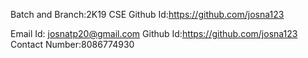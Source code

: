 Batch and Branch:2K19 CSE
Github Id:https://github.com/josna123

Email Id: josnatp20@gmail.com Github Id:https://github.com/josna123 Contact Number:8086774930
